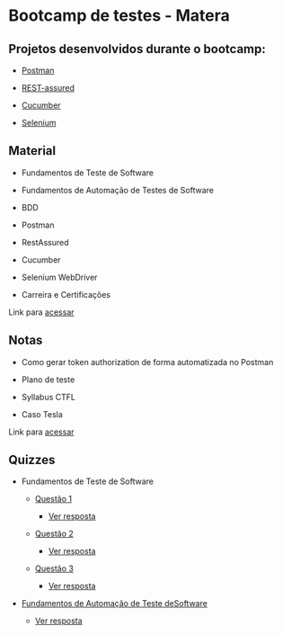 # Bootcamp de testes - Matera

## Projetos desenvolvidos durante o bootcamp:

  - [Postman](https://github.com/marciafc/postman)
  
  - [REST-assured](https://github.com/marciafc/RestAssured)
  
  - [Cucumber](https://github.com/marciafc/cucumber)
  
  - [Selenium](https://github.com/marciafc/Selenium)


## Material

  - Fundamentos de Teste de Software

  - Fundamentos de Automação de Testes de Software

  - BDD

  - Postman

  - RestAssured

  - Cucumber

  - Selenium WebDriver  

  - Carreira e Certificações

Link para [acessar](material)  

## Notas

  - Como gerar token authorization de forma automatizada no Postman

  - Plano de teste

  - Syllabus CTFL

  - Caso Tesla

Link para [acessar](notas)    


## Quizzes

  - Fundamentos de Teste de Software
    - [Questão 1](1-fundamentos-teste.png)   
      - [Ver resposta](respostas/1-fundamentos-teste-resposta.png)
      
    - [Questão 2](1-fundamentos-teste2.png) 
      - [Ver resposta](respostas/1-fundamentos-teste2-resposta.png)
      
    - [Questão 3](1-fundamentos-teste3.png)
      - [Ver resposta](respostas/1-fundamentos-teste3-resposta.png)

  - [Fundamentos de Automação de Teste deSoftware](2-fundamentos-automacao.png)
    - [Ver resposta](respostas/2-fundamentos-automacao-resposta.png)
